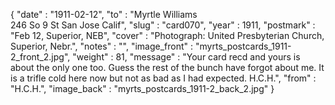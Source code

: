 {
  "date" : "1911-02-12",
  "to" : "Myrtle Williams<br> 246 So 9 St San Jose Calif",
  "slug" : "card070",
  "year" : 1911,
  "postmark" : "Feb 12, Superior, NEB",
  "cover" : "Photograph: United Presbyterian Church, Superior, Nebr.",
  "notes" : "",
  "image_front" : "myrts_postcards_1911-2_front_2.jpg",
  "weight" : 81,
  "message" : "Your card recd and yours is about the only one too. Guess the rest of the bunch have forgot about me. It is a trifle cold here now but not as bad as I had expected. H.C.H.",
  "from" : "H.C.H.",
  "image_back" : "myrts_postcards_1911-2_back_2.jpg"
}
